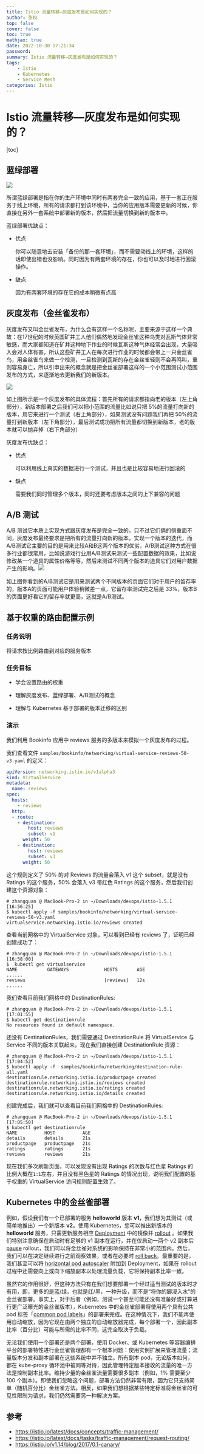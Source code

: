 ```yaml
---
title: Istio 流量转移—灰度发布是如何实现的？
author: 张权
top: false
cover: false
toc: true
mathjax: true
date: 2022-10-30 17:21:34
password:
summary: Istio 流量转移—灰度发布是如何实现的？
tags:
	- Istio
	- Kubernetes
	- Service Mesh
categories: Istio
---
```


# Istio 流量转移—灰度发布是如何实现的？

[toc]

## 蓝绿部署

![](https://cdn.jsdelivr.net/gh/dendi875/images/PicGo/blue-green-deployment.png)

所谓蓝绿部署是指在你的生产环境中同时有两套完全一致的应用，基于一套正在服务于线上环境，所有的请求都打到该环境中，当你的应用版本需要更新的时候，你直接在另外一套系统中部署新的版本，然后把流量切换到新的版本中。

蓝绿部署优缺点：

* 优点

  你可以随意地去安装「备份的那一套环境」，而不需要动线上的环境，这样的话即使出错也没影响。同时因为有两套环境的存在，你也可以及时地进行回滚操作。

* 缺点

  因为有两套环境的存在它的成本稍微有点高

## 灰度发布（金丝雀发布）

灰度发布又叫金丝雀发布，为什么会有这样一个名称呢，主要来源于这样一个典故：在17世纪的时候英国矿井工人他们偶然地发现金丝雀这种鸟类对瓦斯气体非常敏感，而大家都知道在矿井这种地下作业的时候瓦斯这种气体经常会出现，大量吸入会对人体有害，所认这些矿井工人在每次进行作业的时候都会带上一只金丝雀鸟，用金丝雀鸟来做一个检测，一旦检测到瓦斯的存在金丝雀轻则不会再鸣叫，重则容易身亡，所以引申出来的概念就是把金丝雀部署这样的一个小范围测试小范围发布的方式，来逐渐地去更新我们的新版本。

![](https://cdn.jsdelivr.net/gh/dendi875/images/PicGo/20221030162140.png)

如上图所示是一个灰度发布的具体流程：首先所有的请求都指向老的版本（左上角部分），新版本部署之后我们可以把小范围的流量比如说只把 5%的流量打向新的版本，用它来进行一个测试（右上角部分），如果测试没有问题我们再把 50%的流量打到新版本（左下角部分），最后测试成功把所有流量都切换到新版本，老的版本就可以抛弃掉（右下角部分）

灰度发布优缺点：

* 优点

  可以利用线上真实的数据进行一个测试，并且也是比较容易地进行回滚的

* 缺点

  需要我们同时管理多个版本，同时还要考虑版本之间的上下兼容的问题

## A/B 测试

A/B 测试它本质上实现方式跟灰度发布是完全一致的，只不过它们俩的侧重面不同，灰度发布最终要求是把所有的流量打向新的版本，实现一个版本的迭代，而A/B测试它主要的目的是用来比较A和B这两个版本的优劣，A/B测试这种方式在很多行业都很常用，比如说游戏行业用A/B测试来测试一些配置数据的效果，比如说修改某一个道具的属性价格等等，然后来测试不同两个版本的道具它们对用户数据产生的影响。![](https://cdn.jsdelivr.net/gh/dendi875/images/PicGo/20221030163943.png)

如上图你看到的A/B测试它是用来测试两个不同版本的页面它们对于用户的留存率的，版本A的页面可能用户体验稍微差一点，它留存率测试完之后是 33%，版本B的页面更好看它的留存率就更高，这就是A/B测试。



## 基于权重的路由配置示例

### 任务说明

将请求按比例路由到对应的服务版本

### 任务目标

* 学会设置路由的权重

* 理解灰度发布、蓝绿部署、A/B测试的概念
* 理解与 Kubernetes 基于部署的版本迁移的区别

### 演示

我们利用 Bookinfo 应用中 reviews 服务的多版本来模拟一个灰度发布的过程。

我们查看文件 `samples/bookinfo/networking/virtual-service-reviews-50-v3.yaml` 的定义：

```yaml
apiVersion: networking.istio.io/v1alpha3
kind: VirtualService
metadata:
  name: reviews
spec:
  hosts:
    - reviews
  http:
  - route:
    - destination:
        host: reviews
        subset: v1
      weight: 50
    - destination:
        host: reviews
        subset: v3
      weight: 50
```

这个规则定义了 50% 的对 Reviews 的流量会落入 v1 这个 subset，就是没有 Ratings 的这个服务，50% 会落入 v3 带红色 Ratings 的这个服务，然后我们创建这个资源对象：

```shell
# zhangquan @ MacBook-Pro-2 in ~/Downloads/devops/istio-1.5.1 [16:56:25] 
$ kubectl apply -f samples/bookinfo/networking/virtual-service-reviews-50-v3.yaml
virtualservice.networking.istio.io/reviews created
```

查看当前网格中的 VirtualService 对象，可以看到已经有 reviews 了，证明已经创建成功了：

```shell
# zhangquan @ MacBook-Pro-2 in ~/Downloads/devops/istio-1.5.1 [16:58:00] 
$  kubectl get virtualservice
NAME           GATEWAYS             HOSTS       AGE
......
reviews                             [reviews]   12s
......
```

我们查看目前我们网格中的 DestinationRules:

```shell
# zhangquan @ MacBook-Pro-2 in ~/Downloads/devops/istio-1.5.1 [17:01:55] 
$ kubectl get destinationrule
No resources found in default namespace.
```

还没有 DestinationRules，我们需要通过 DestinationRule 将 VirtualService 与 Service 不同的版本关联起来。现在我们直接创建 DestinationRule 资源：

```shell
# zhangquan @ MacBook-Pro-2 in ~/Downloads/devops/istio-1.5.1 [17:04:52] 
$ kubectl apply -f  samples/bookinfo/networking/destination-rule-all.yaml  
destinationrule.networking.istio.io/productpage created
destinationrule.networking.istio.io/reviews created
destinationrule.networking.istio.io/ratings created
destinationrule.networking.istio.io/details created
```

创建完成后，我们就可以查看目前我们网格中的 DestinationRules:

```shell
# zhangquan @ MacBook-Pro-2 in ~/Downloads/devops/istio-1.5.1 [17:05:50] 
$ kubectl get destinationrule
NAME          HOST          AGE
details       details       21s
productpage   productpage   21s
ratings       ratings       21s
reviews       reviews       21s
```

现在我们多次刷新页面，可以发现没有出现 Ratings 的次数与红色星 Ratings 的比例大概在`1:1`左右，并且没有黑色星的 Ratings 的情况出现，说明我们配置的基于权重的 VirtualService 访问规则配置生效了。

## Kubernetes 中的金丝雀部署

例如，假设我们有一个已部署的服务 **helloworld** 版本 **v1**，我们想为其测试（或简单地推出）一个新版本 **v2**。使用 Kubernetes，您可以推出新版本的 **helloworld** 服务，只需更新服务相应 [Deployment](https://kubernetes.io/docs/concepts/workloads/controllers/deployment/) 中的镜像并 [rollout](https://kubernetes.io/docs/concepts/workloads/controllers/deployment/#updating-a-deployment) 。如果我们特别注意确保在启动时有足够的 v1 副本在运行，并在仅启动一两个 v2 副本后 [pause](https://kubernetes.io/docs/concepts/workloads/controllers/deployment/#pausing-and-resuming-a-deployment)  rollout，我们可以将金丝雀对系统的影响保持在非常小的范围内。然后，我们可以在决定继续进行之前观察效果，或者在必要时  [roll back](https://kubernetes.io/docs/concepts/workloads/controllers/deployment/#rolling-back-a-deployment)。最重要的是，我们甚至可以将 [horizontal pod autoscaler](https://kubernetes.io/docs/concepts/workloads/controllers/deployment/#scaling-a-deployment) 附加到 Deployment，如果在 rollout 过程中还需要向上或向下缩放副本以处理流量负载，它将保持副本比率一致。

虽然它的作用很好，但这种方法只有在我们想要部署一个经过适当测试的版本时才有用，即，更多的是蓝/绿，也就是红/黑，一种升级，而不是“将你的脚浸入水”的金丝雀部署。事实上，对于后者（例如，测试一个甚至可能还没有准备好或打算进行更广泛曝光的金丝雀版本），Kubernetes 中的金丝雀部署将使用两个具有公共 pod 标签「[common pod labels](https://kubernetes.io/docs/concepts/cluster-administration/manage-deployment/#using-labels-effectively)」的部署来完成。在这种情况下，我们不能再使用自动缩放，因为它现在由两个独立的自动缩放器完成，每个部署一个，因此副本比率（百分比）可能与所需的比率不同，这完全取决于负载。

无论我们使用一个部署还是两个部署，使用 Docker、或 Kubernetes 等容器编排平台的部署特性进行金丝雀管理都有一个根本问题：使用实例扩展来管理流量；流量版本分发和副本部署在这些系统中并不独立。所有副本 pod，无论版本如何，都在 kube-proxy 循环池中被同等对待，因此管理特定版本接收的流量的唯一方法是控制副本比率。维持少量的金丝雀流量需要很多副本（例如，1% 需要至少 100 个副本）。即使我们忽略这个问题，部署方法仍然非常有限，因为它只支持简单（随机百分比）金丝雀方法。相反，如果我们想根据某些特定标准将金丝雀的可见性限制为请求，我们仍然需要另一种解决方案。

## 参考

* https://istio.io/latest/docs/concepts/traffic-management/
* https://istio.io/latest/docs/tasks/traffic-management/request-routing/
* https://istio.io/v1.14/blog/2017/0.1-canary/

